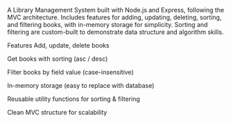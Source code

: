 A Library Management System built with Node.js and Express, following the MVC architecture.
Includes features for adding, updating, deleting, sorting, and filtering books, with in-memory storage for simplicity.
Sorting and filtering are custom-built to demonstrate data structure and algorithm skills.

Features
Add, update, delete books

Get books with sorting (asc / desc)

Filter books by field value (case-insensitive)

In-memory storage (easy to replace with database)

Reusable utility functions for sorting & filtering

Clean MVC structure for scalability
